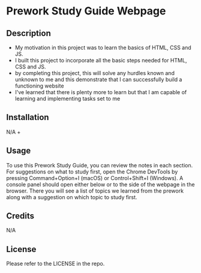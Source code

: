 # Prework Study Guide Webpage

## Description

- My motivation in this project was to learn the basics of HTML, CSS and JS. 
- I built this project to incorporate all the basic steps needed for HTML, CSS and JS.
- by completing this project, this will solve any hurdles known and unknown to me and this demonstrate that I can successfully build a functioning website
- I've learned that there is plenty more to learn but that I am capable of learning and implementing tasks set to me

## Installation

N/A +

## Usage

To use this Prework Study Guide, you can review the notes in each section. For suggestions on what to study first, open the Chrome DevTools by pressing Command+Option+I (macOS) or Control+Shift+I (Windows). A console panel should open either below or to the side of the webpage in the browser. There you will see a list of topics we learned from the prework along with a suggestion on which topic to study first.

## Credits

N/A

## License

Please refer to the LICENSE in the repo.